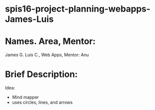 # spis16-project-planning-webapps-James-Luis

# Names. Area, Mentor:

James G. Luis C., Web Apps, Mentor: Anu

# Brief Description:

Idea:
* Mind mapper
* uses circles, lines, and arrows
